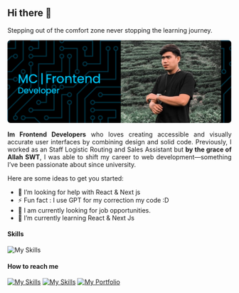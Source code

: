 ## Hi there 👋
Stepping out of the comfort zone
never stopping the learning journey.

![Header](./github-header-image.png)

<p align=justify>
<strong>Im Frontend Developers</strong> who loves creating accessible and visually accurate user interfaces by combining design and solid code. Previously, I worked as an Staff Logistic Routing and Sales Assistant but <strong>by the grace of Allah SWT</strong>, I was able to shift my career to web development—something I’ve been passionate about since university.
</p>

Here are some ideas to get you started:

- 🤔 I’m looking for help with React & Next js
- ⚡ Fun fact : I use GPT for my correction my code :D
- 🔭 I am currently looking for job opportunities.
- 🌱 I’m currently learning React & Next Js

#### Skills

![My Skills](https://skillicons.dev/icons?i=html,css,tailwind,javascript,typescript,vue,nuxt,react,next)


#### How to reach me 

[![My Skills](https://skillicons.dev/icons?i=instagram&theme=dark)](https://instagram.com/mchaerullah) [![My Skills](https://skillicons.dev/icons?i=linkedin&theme=dark)](https://www.linkedin.com/in/muhammad-chaerullah-752654191/overlay/background-image/) [![My Portfolio](https://skillicons.dev/icons?i=vercel&theme=dark)](https://muhammad-chaerullah-portfolio.vercel.app)
